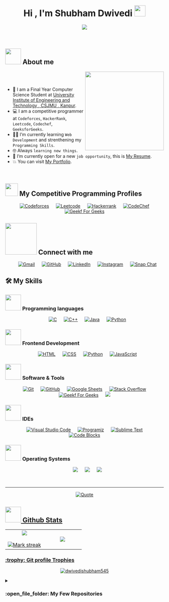 <h1 align="center">Hi , I'm Shubham Dwivedi <img src="https://media.giphy.com/media/hvRJCLFzcasrR4ia7z/giphy.gif" width="35"></h1>
<p align="center">
  <a href="https://github.com/DenverCoder1/readme-typing-svg"><img src="https://readme-typing-svg.herokuapp.com?font=Time+New+Roman&color=%23C8BE25&size=25&center=true&vCenter=true&width=700&height=100&lines=Final+Year+Computer+Science+Student;Chhatrapati+Shahuji+Maharaj+University+Kanpur;Competitive+Programmer;Web+Developer;Always+learning+new+things"></a>
</p>


<br>

	
## <picture><img src = "https://github.com/7oSkaaa/7oSkaaa/blob/main/Images/about_me.gif?raw=true" width = 50px></picture> About me

<picture> <img align="right" src="https://github.com/7oSkaaa/7oSkaaa/blob/main/Images/Right_Side.gif?raw=true" width = 250px></picture>

<br><br>

- :school: I am a Final Year Computer Science Student at [University Institute of Engineering and Technology , CSJMU , Kanpur](https://csjmu.ac.in/).
- :computer: I am a competitive programmer at `Codeforces`, `HackerRank`, `Leetcode`, `Codechef`, `GeeksforGeeks`.
- :student: I’m currently learning `Web Development` and strenthening my `Programming Skills`.
- :nerd_face: Always `learning new things`.
- :thinking: I’m currently open for a new `job opportunity`, this is [My Resume](https://drive.google.com/file/d/1c3cfOH9jOSD0kZfEH55S_VE0gCEYaGuZ/view?google_abuse=GOOGLE_ABUSE_EXEMPTION%3DID%3D81e065323f9a8516:TM%3D1705219987:C%3Dr:IP%3D2409:4089:ae03:c22f:b42c:3f78:c98c:ccc2-:S%3D4gmnwELIU-pT0zXPa3bRGbI%3B+path%3D/%3B+domain%3Dgoogle.com%3B+expires%3DSun,+14-Jan-2024+11:13:07+GMT).
- :boom: You can visit [My Portfolio](https://shubhamdwivedi.netlify.app/).
<br>


## <picture> <img src="https://github.com/7oSkaaa/7oSkaaa/blob/main/Images/competitive_programming_profile.png?raw=true" width=40> </picture> My Competitive Programming Profiles

<p align="center">
  &emsp;
    <a href="https://codeforces.com/profile/dwivedishubham545"><img alt = "Codeforces" src="https://img.shields.io/badge/codeforces%20-%231F8ACB.svg?style=plastic&logo=codeforces&logoColor=white" /></a>	
  &emsp;
    <a href="https://leetcode.com/dwivedishubham545/"><img alt = "Leetcode" src="https://img.shields.io/badge/leetcode%20-%23FFA116.svg?style=plastic&logo=leetcode&logoColor=black" /></a>
  &emsp;
    <a href="https://www.hackerrank.com/profile/dwivedishubham"><img alt = "Hackerrank" src="https://img.shields.io/badge/hackerrank-%232EC866.svg?style=plastic&logo=hackerrank&logoColor=white" /></a>
  &emsp;
    <a href="https://www.codechef.com/users/dwivedishubham"><img alt = "CodeChef" src="https://img.shields.io/badge/codechef-%235B4638.svg?style=plastic&logo=codechef&logoColor=white" /></a>
  &emsp;
  <a href="https://auth.geeksforgeeks.org/user/dwivedishr3yj"><img alt="Geekf For Geeks" src="https://img.shields.io/badge/geeksforgeeks-%230F9D58.svg?style=plastic&logo=geeksforgeeks&logoColor=white"></a>
 </p>

## <picture> <img src="https://github.com/7oSkaaa/7oSkaaa/blob/main/Images/Connect-with-me.gif?raw=true" width="100px"> </picture> Connect with me
<p align="center">
	&emsp;
	<a href="dwivedishubham545@gmail.com"><img img src="https://img.shields.io/badge/gmail-%23EA4335.svg?style=plastic&logo=gmail&logoColor=white" alt="Gmail"/></a>
	&emsp;
	<a href="https://github.com/dwivedishubham545"><img src="https://img.shields.io/badge/github-%23181717.svg?style=plastic&logo=github&logoColor=white" alt="GitHub"/></a>
	&emsp;
	<a href="https://www.linkedin.com/in/dwivedishubham545/"><img src="https://img.shields.io/badge/linkedin-%230A66C2.svg?style=plastic&logo=linkedin&logoColor=white" alt="LinkedIn"/></a>
	&emsp;
	<a href="https://www.instagram.com/dwivedishubham545/"><img src="https://img.shields.io/badge/instagram-%23E4405F.svg?style=plastic&logo=instagram&logoColor=white" alt="Instagram"/></a>
	&emsp;
	<a href="#"><img src="https://img.shields.io/badge/snapchat-%23FFFC00.svg?style=plastic&logo=snapchat&logoColor=black" alt="Snap Chat"/></a>
</p>


## 🛠️ My Skills

### <picture> <img src = "https://github.com/7oSkaaa/7oSkaaa/blob/main/Images/Programming_Languages.gif?raw=true" width = 50px>  </picture> Programming languages

<p align="center"> 
  &emsp; 
  <a href="https://www.cprogramming.com/" target="_blank"><img alt="C" src="https://img.shields.io/badge/C%20-%232370ED.svg?style=plastic&logo=c&logoColor=white"></a> 
  &emsp;
  <a href="https://www.w3schools.com/cpp/" target="_blank"><img alt="C++" src="https://img.shields.io/badge/C++%20-%2300599C.svg?style=plastic&logo=c%2B%2B&logoColor=white"></a> 
  &emsp;
  <a href="https://www.java.com" target="_blank"> <img alt="Java" src="https://img.shields.io/badge/Java-%23007396.svg?style=plastic&logo=java&logoColor=white"></a>
  &emsp;
   <a href="https://www.python.org" target="_blank"><img alt="Python" src="https://img.shields.io/badge/Python%20-%2314354C.svg?style=plastic&logo=python&logoColor=white"></a>
</p>

### <picture> <img src = "https://github.com/7oSkaaa/7oSkaaa/blob/main/Images/Front_End.gif?raw=true" width = 50px>  </picture> Frontend Development
<p align="center"> 
  &emsp; 
  <a href="https://www.w3.org/html/" target="_blank"><img alt="HTML" src="https://img.shields.io/badge/HTML5%20-%23E34F26.svg?style=plastic&logo=html5&logoColor=white"></a>   
  &emsp;
  <a href="https://www.w3schools.com/css/" target="_blank"><img alt="CSS" src="https://img.shields.io/badge/CSS%20-%231572B6.svg?style=plastic&logo=css3&logoColor=white"></a> 
  &emsp;
  <a href="https://www.python.org" target="_blank"><img alt="Python" src="https://img.shields.io/badge/react-%2361DAFB.svg?style=plastic&logo=React&logoColor=black"></a>
  &emsp;
  <a href="https://developer.mozilla.org/en-US/docs/Web/JavaScript" target="_blank"> <img alt="JavaScript" src="https://img.shields.io/badge/JavaScript%20-%23F7DF1E.svg?style=plastic&logo=javascript&logoColor=black"></a>
</p>

 ### <picture> <img src = "https://github.com/7oSkaaa/7oSkaaa/blob/main/Images/Software_Tools.gif?raw=true" width = 50px>  </picture> Software & Tools
 
<p align="center">
  &emsp;
    <a href="#"><img alt="Git" src="https://img.shields.io/badge/Git%20-%23F05033.svg?style=plastic&logo=git&logoColor=white"></a>
  &emsp;
    <a href="#"><img alt="GitHub" src="https://img.shields.io/badge/github-%23181717.svg?style=plastic&logo=github&logoColor=white"></a>
  &emsp;
    <a href="#"><img alt="Google Sheets" src="https://img.shields.io/badge/Google%20Sheets%20-%2334A853.svg?style=plastic&logo=google%20sheets&logoColor=white"></a>
   &emsp;
    <a href="#"><img alt="Stack Overflow" src="https://img.shields.io/badge/-Stack%20Overflow-FE7A16?style=plastic&logo=stack-overflow&logoColor=white"></a>
  &emsp;
    <a href="#"><img alt="Geekf For Geeks" src="https://img.shields.io/badge/geeksforgeeks-%230F9D58.svg?style=plastic&logo=geeksforgeeks&logoColor=white"></a>
&emsp;
    <a href="#"><img src="https://img.shields.io/badge/mysql-%234479A1.svg?&style=plastic&logo=mysql&logoColor=white"/></a>
</p>

 ### <picture> <img src = "https://github.com/7oSkaaa/7oSkaaa/blob/main/Images/IDEs.gif?raw=true" width = 50px>  </picture> IDEs
 
<p align="center">
  &emsp;
    <a href="#"><img alt="Visual Studio Code" src="https://img.shields.io/badge/Visual%20Studio%20Code-0078d7.svg?style=plastic&logo=visual-studio-code&logoColor=white"></a>
  &emsp;
    <a href="#"><img alt="Programiz" src="https://img.shields.io/badge/Programiz-%2467595C.svg?&style=plastic&logo=programiz&logoColor=white"/></a>
  &emsp;
    <a href="#"><img alt="Sublime Text" src="https://img.shields.io/badge/sublime%20text-%23FF9800.svg?&style=plastic&logo=sublimetext&logoColor=white" /></a>
  &emsp;
    <a href="#"><img alt="Code Blocks" src="https://img.shields.io/badge/code%20blocks-%2341AD48.svg?&style=plastic&logo=codeblocks&logoColor=white" /></a>
 </p>

 ### <picture> <img src = "https://github.com/7oSkaaa/7oSkaaa/blob/main/Images/OS.gif?raw=true" width = 50px>  </picture> Operating Systems
 
<p align="center">
  &emsp;
    <a href="#"><img src="https://img.shields.io/badge/Linux-FCC624?style=plastic&logo=linux&logoColor=black"></a>
  &emsp;
    <a href="#"><img src="https://img.shields.io/badge/Ubuntu-E95420?style=plastic&logo=ubuntu&logoColor=white"></a>
  &emsp;
    <a href="#"><img src="https://img.shields.io/badge/Windows-0078D6?style=plastic&logo=windows&logoColor=white"></a>
 </p>

<br> 

---

<p align = "center">
	<a href="https://github.com/piyushsuthar/github-readme-quotes"> <img alt = "Quote" src="https://quotes-github-readme.vercel.app/api?type=horizontal&theme=tokyonight&animation=grow_out_in&quoteCategory=programming">
</p>

## <picture> <img src = "https://github.com/7oSkaaa/7oSkaaa/blob/main/Images/Statistics.gif?raw=true" width = 50px>  </picture> Github Stats

<p align="center">
  <!--- stats (start) -->
<table align="center">
<tr border="none">
<td width="50%" align="center">
  
  <img  align="center"  src="https://github-readme-stats.vercel.app/api?username=dwivedishubham545&theme=dark&show_icons=true&count_private=true" />
  <br></br>
  <img  title="🔥 Get streak stats for your profile at git.io/streak-stats" alt="Mark streak" src="https://github-readme-streak-stats.herokuapp.com/?user=dwivedishubham545&theme=dark&hide_border=false" /> 
</td>

<td width="50%" align="center">

  <img  align="center"  src="https://github-readme-stats.anuraghazra1.vercel.app/api/top-langs/?username=dwivedishubham545&theme=dark&hide_border=false&no-bg=true&no-frame=true&langs_count=10"/>
  
  </td>
</tr>
</table>
</p>

<summary> <h3> :trophy: Git profile Trophies </h3></summary>

	
<p align="center"> <a href="https://github.com/ryo-ma/github-profile-trophy"><img src="https://github-profile-trophy.vercel.app/?username=dwivedishubham545&layout=compact&theme=tokyonight&column=4&margin-w=15&margin-h=15" alt="dwivedishubham545" /></a> </p>

	

	
<details><summary><h3> :open_file_folder: My Few Repositories </h3></summary>

	
<div>
  <p align="center">
	<a href="https://github.com/dwivedishubham545/Leetcode">
      		<img src="https://github-readme-stats.vercel.app/api/pin/?username=dwivedishubham545&repo=Leetcode&theme=tokyonight" alt="GitHub Stats" />
    	</a>
	<a href="https://github.com/dwivedishubham545/GeeksForGeeks">
      		<img src="https://github-readme-stats.vercel.app/api/pin/?username=dwivedishubham545&repo=GeeksForGeeks&theme=tokyonight" alt="GitHub Stats" />
    	</a>
	  <a href="https://github.com/dwivedishubham545/Hostel-Management">
      		<img src="https://github-readme-stats.vercel.app/api/pin/?username=dwivedishubham545&repo=Hostel-Management&theme=tokyonight" alt="GitHub Stats" />
    	</a>
    	<a href="https://github.com/dwivedishubham545/e-commerce">
      		<img src="https://github-readme-stats.vercel.app/api/pin/?username=dwivedishubham545&repo=e-commerce&theme=tokyonight" alt="GitHub Stats" />
    	</a>
    	<a href="https://github.com/dwivedishubham545/Travel">
      		<img src="https://github-readme-stats.vercel.app/api/pin/?username=dwivedishubham545&repo=Travel&theme=tokyonight" alt="GitHub Stats" />
    	</a>
    	<a href="https://github.com/dwivedishubham545/Portfolio">
      		<img src="https://github-readme-stats.vercel.app/api/pin/?username=dwivedishubham545&repo=Portfolio&theme=tokyonight" alt="GitHub Stats" />
	</a>
    	<a href="https://github.com/dwivedishubham545/Computer-1-Computer-Organisation">
      		<img src="https://github-readme-stats.vercel.app/api/pin/?username=dwivedishubham545&repo=Computer-1-Computer-Organisation&theme=tokyonight" alt="GitHub Stats"/>
 	 </a>
    	<a href="https://github.com/dwivedishubham545/Computer-2-Computer-Organisation">
      		<img src="https://github-readme-stats.vercel.app/api/pin/?username=dwivedishubham545&repo=Computer-2-Computer-Organisation&theme=tokyonight" alt="GitHub Stats"/>
  	</a>
  </p>
</div>
</details>

</br></br>
